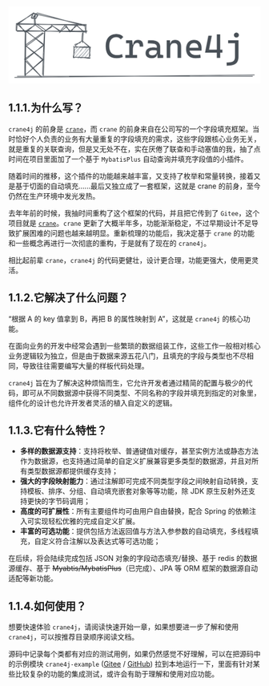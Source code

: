 ![image-20230220150040070](./image-20230220150040070.png)

## 1.1.1.为什么写？

`crane4j` 的前身是 [`crane`](https://github.com/Createsequence/crane)，而 `crane` 的前身来自在公司写的一个字段填充框架。当时恰好个人负责的业务有大量重复的字段填充的需求，这些字段跟核心业务无关，就是重复的关联查询，但是又无处不在，实在厌倦了联查和手动塞值的我，抽了点时间在项目里面加了一个基于 `MybatisPlus` 自动查询并填充字段值的小插件。

随着时间的推移，这个插件的功能越来越丰富，又支持了枚举和常量转换，接着又是基于切面的自动填充......最后又独立成了一套框架，这就是 crane 的前身，至今仍然在生产环境中发光发热。

去年年前的时候，我抽时间重构了这个框架的代码，并且把它传到了 `Gitee`，这个项目就是 [`crane`](https://github.com/Createsequence/crane)。`crane` 更新了大概半年多，功能渐渐稳定，不过早期设计不足导致扩展困难的问题也越来越明显。重新梳理的功能后，我决定基于 `crane` 的功能和一些概念再进行一次彻底的重构，于是就有了现在的 `crane4j`。

相比起前辈 `crane`，`crane4j` 的代码更健壮，设计更合理，功能更强大，使用更灵活。

## 1.1.2.它解决了什么问题？

“根据 A 的 key 值拿到 B，再把 B 的属性映射到 A”，这就是 `crane4j` 的核心功能。

在面向业务的开发中经常会遇到一些繁琐的数据组装工作，这些工作一般相对核心业务逻辑较为独立，但是由于数据来源五花八门，且填充的字段与类型也不尽相同，导致往往需要编写大量的样板代码处理。

`crane4j` 旨在为了解决这种烦恼而生，它允许开发者通过精简的配置与极少的代码，即可从不同数据源中获得不同类型、不同名称的字段并填充到指定的对象里，组件化的设计也允许开发者灵活的植入自定义的逻辑。

## 1.1.3.它有什么特性？

- **多样的数据源支持**：支持将枚举、普通键值对缓存，甚至实例方法或静态方法作为数据源，也支持通过简单的自定义扩展兼容更多类型的数据源，并且对所有类型数据源都提供缓存支持；
- **强大的字段映射能力**：通过注解即可完成不同类型字段之间映射自动转换，支持模板、排序、分组、自动填充嵌套对象等等功能，除 JDK 原生反射外还支持更快的字节码调用；
- **高度的可扩展性**：所有主要组件均可由用户自由替换，配合 Spring 的依赖注入可实现轻松优雅的完成自定义扩展。
- **丰富的可选功能**：提供包括方法返回值与方法入参参数的自动填充，多线程填充，自定义符合注解以及表达式等可选功能；

在后续，将会陆续完成包括 JSON 对象的字段动态填充/替换、基于 redis 的数据源缓存、基于 ~~Myabtis/MybatisPlus~~（已完成）、JPA 等 ORM 框架的数据源自动适配等新功能。

## 1.1.4.如何使用？

想要快速体验 `crane4j`，请阅读快速开始一章，如果想要进一步了解和使用 `crane4j`，可以按推荐目录顺序阅读文档。

源码中记录每个类都有对应的测试用例，如果仍然感觉不好理解，可以在把源码中的示例模块 `crane4j-example` ([Gitee](https://gitee.com/CreateSequence/crane4j/tree/dev/crane4j-example) / [GitHub](https://github.com/opengoofy/crane4j/tree/dev/crane4j-example))  拉到本地运行一下，里面有针对某些比较复杂的功能的集成测试，或许会有助于理解和使用对应功能。
